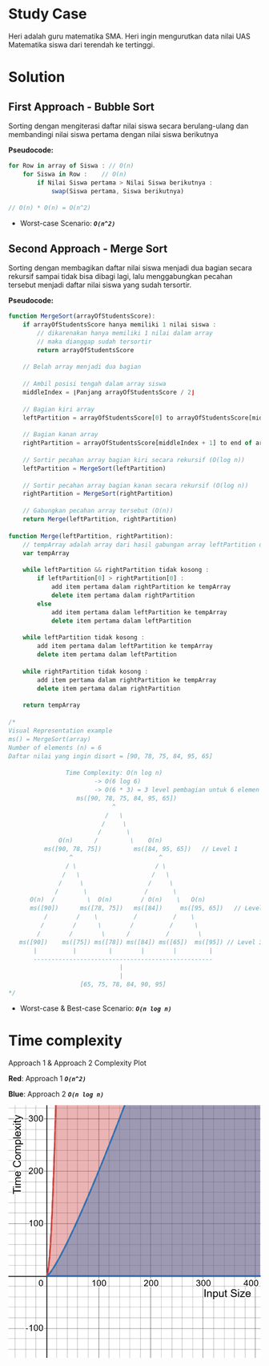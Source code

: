 # Study Case

Heri adalah guru matematika SMA. Heri ingin mengurutkan data nilai UAS Matematika siswa dari terendah ke tertinggi.

# Solution

## First Approach - Bubble Sort
Sorting dengan mengiterasi daftar nilai siswa secara berulang-ulang dan membandingi nilai siswa pertama dengan nilai siswa berikutnya

**Pseudocode:**

```javascript
for Row in array of Siswa : // O(n)
    for Siswa in Row :    // O(n)
        if Nilai Siswa pertama > Nilai Siswa berikutnya :
            swap(Siswa pertama, Siswa berikutnya)

// O(n) * O(n) = O(n^2)
```

- Worst-case Scenario: ***`O(n^2)`***


## Second Approach - Merge Sort

Sorting dengan membagikan daftar nilai siswa menjadi dua bagian secara rekursif sampai tidak bisa dibagi lagi, lalu menggabungkan pecahan tersebut menjadi daftar nilai siswa yang sudah tersortir.

**Pseudocode:**

```javascript
function MergeSort(arrayOfStudentsScore):
    if arrayOfStudentsScore hanya memiliki 1 nilai siswa :
        // dikarenakan hanya memiliki 1 nilai dalam array
        // maka dianggap sudah tersortir
        return arrayOfStudentsScore

    // Belah array menjadi dua bagian

    // Ambil posisi tengah dalam array siswa
    middleIndex = ⌊Panjang arrayOfStudentsScore / 2⌋

    // Bagian kiri array
    leftPartition = arrayOfStudentsScore[0] to arrayOfStudentsScore[middleIndex]

    // Bagian kanan array
    rightPartition = arrayOfStudentsScore[middleIndex + 1] to end of arrayOfStudentsScore

    // Sortir pecahan array bagian kiri secara rekursif (O(log n))
    leftPartition = MergeSort(leftPartition)

    // Sortir pecahan array bagian kanan secara rekursif (O(log n))
    rightPartition = MergeSort(rightPartition)

    // Gabungkan pecahan array tersebut (O(n))
    return Merge(leftPartition, rightPartition)

function Merge(leftPartition, rightPartition):
    // tempArray adalah array dari hasil gabungan array leftPartition dan array rightPartition
    var tempArray

    while leftPartition && rightPartition tidak kosong :
        if leftPartition[0] > rightPartition[0] :
            add item pertama dalam rightPartition ke tempArray
            delete item pertama dalam rightPartition
        else
            add item pertama dalam leftPartition ke tempArray
            delete item pertama dalam leftPartition

    while leftPartition tidak kosong :
        add item pertama dalam leftPartition ke tempArray
        delete item pertama dalam leftPartition

    while rightPartition tidak kosong :
        add item pertama dalam rightPartition ke tempArray
        delete item pertama dalam rightPartition

    return tempArray

/*
Visual Representation example
ms() = MergeSort(array)
Number of elements (n) = 6
Daftar nilai yang ingin disort = [90, 78, 75, 84, 95, 65]

                Time Complexity: O(n log n)
                        -> O(6 log 6)
                        -> O(6 * 3) = 3 level pembagian untuk 6 elemen
                   ms([90, 78, 75, 84, 95, 65])
                             ^
                           /   \
                          /     \
                         /       \
              O(n)      /         \    O(n)
          ms([90, 78, 75])         ms([84, 95, 65])   // Level 1
                 ^                        ^
                / \                      / \
               /   \                    /   \
              /     \                  /     \
             /       \                /       \
      O(n)  /         \  O(n)        / O(n)    \   O(n)
      ms([90])      ms([78, 75])   ms([84])     ms([95, 65])   // Level 2
          /        /    \          /          /    \
         /        /      \        /          /      \
        /        /        \      /          /        \
   ms([90])    ms([75]) ms([78]) ms([84]) ms([65])  ms([95]) // Level 3
       |          |         |        |        |         |
       --------------------------------------------------
                               |
                               |
                    [65, 75, 78, 84, 90, 95]
*/
```

- Worst-case & Best-case Scenario: ***`O(n log n)`***

# Time complexity

Approach 1 & Approach 2 Complexity Plot

**Red**: Approach 1 ***`O(n^2)`***

**Blue**: Approach 2 ***`O(n log n)`***

![Solutions Complexity Plot](plot.png)
